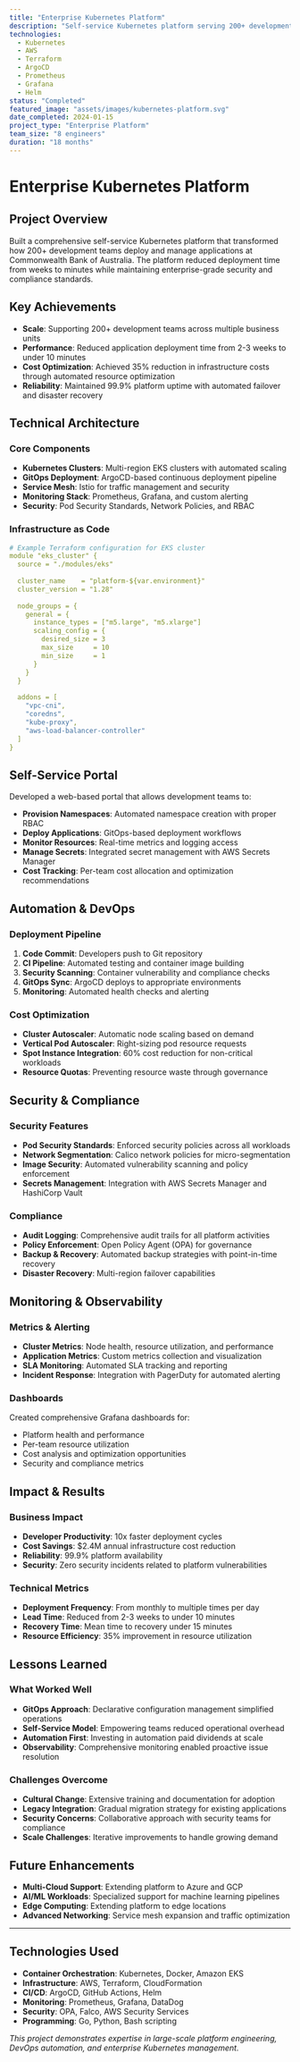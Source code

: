 ```yaml
---
title: "Enterprise Kubernetes Platform"
description: "Self-service Kubernetes platform serving 200+ development teams with automated provisioning, monitoring, and cost optimization."
technologies:
  - Kubernetes
  - AWS
  - Terraform
  - ArgoCD
  - Prometheus
  - Grafana
  - Helm
status: "Completed"
featured_image: "assets/images/kubernetes-platform.svg"
date_completed: 2024-01-15
project_type: "Enterprise Platform"
team_size: "8 engineers"
duration: "18 months"
---
```


# Enterprise Kubernetes Platform

## Project Overview

Built a comprehensive self-service Kubernetes platform that transformed how 200+ development teams deploy and manage applications at Commonwealth Bank of Australia. The platform reduced deployment time from weeks to minutes while maintaining enterprise-grade security and compliance standards.

## Key Achievements

- **Scale**: Supporting 200+ development teams across multiple business units
- **Performance**: Reduced application deployment time from 2-3 weeks to under 10 minutes
- **Cost Optimization**: Achieved 35% reduction in infrastructure costs through automated resource optimization
- **Reliability**: Maintained 99.9% platform uptime with automated failover and disaster recovery

## Technical Architecture

### Core Components

- **Kubernetes Clusters**: Multi-region EKS clusters with automated scaling
- **GitOps Deployment**: ArgoCD-based continuous deployment pipeline
- **Service Mesh**: Istio for traffic management and security
- **Monitoring Stack**: Prometheus, Grafana, and custom alerting
- **Security**: Pod Security Standards, Network Policies, and RBAC

### Infrastructure as Code

```yaml
# Example Terraform configuration for EKS cluster
module "eks_cluster" {
  source = "./modules/eks"
  
  cluster_name    = "platform-${var.environment}"
  cluster_version = "1.28"
  
  node_groups = {
    general = {
      instance_types = ["m5.large", "m5.xlarge"]
      scaling_config = {
        desired_size = 3
        max_size     = 10
        min_size     = 1
      }
    }
  }
  
  addons = [
    "vpc-cni",
    "coredns",
    "kube-proxy",
    "aws-load-balancer-controller"
  ]
}
```

## Self-Service Portal

Developed a web-based portal that allows development teams to:

- **Provision Namespaces**: Automated namespace creation with proper RBAC
- **Deploy Applications**: GitOps-based deployment workflows
- **Monitor Resources**: Real-time metrics and logging access
- **Manage Secrets**: Integrated secret management with AWS Secrets Manager
- **Cost Tracking**: Per-team cost allocation and optimization recommendations

## Automation & DevOps

### Deployment Pipeline

1. **Code Commit**: Developers push to Git repository
2. **CI Pipeline**: Automated testing and container image building
3. **Security Scanning**: Container vulnerability and compliance checks
4. **GitOps Sync**: ArgoCD deploys to appropriate environments
5. **Monitoring**: Automated health checks and alerting

### Cost Optimization

- **Cluster Autoscaler**: Automatic node scaling based on demand
- **Vertical Pod Autoscaler**: Right-sizing pod resource requests
- **Spot Instance Integration**: 60% cost reduction for non-critical workloads
- **Resource Quotas**: Preventing resource waste through governance

## Security & Compliance

### Security Features

- **Pod Security Standards**: Enforced security policies across all workloads
- **Network Segmentation**: Calico network policies for micro-segmentation
- **Image Security**: Automated vulnerability scanning and policy enforcement
- **Secrets Management**: Integration with AWS Secrets Manager and HashiCorp Vault

### Compliance

- **Audit Logging**: Comprehensive audit trails for all platform activities
- **Policy Enforcement**: Open Policy Agent (OPA) for governance
- **Backup & Recovery**: Automated backup strategies with point-in-time recovery
- **Disaster Recovery**: Multi-region failover capabilities

## Monitoring & Observability

### Metrics & Alerting

- **Cluster Metrics**: Node health, resource utilization, and performance
- **Application Metrics**: Custom metrics collection and visualization
- **SLA Monitoring**: Automated SLA tracking and reporting
- **Incident Response**: Integration with PagerDuty for automated alerting

### Dashboards

Created comprehensive Grafana dashboards for:
- Platform health and performance
- Per-team resource utilization
- Cost analysis and optimization opportunities
- Security and compliance metrics

## Impact & Results

### Business Impact

- **Developer Productivity**: 10x faster deployment cycles
- **Cost Savings**: $2.4M annual infrastructure cost reduction
- **Reliability**: 99.9% platform availability
- **Security**: Zero security incidents related to platform vulnerabilities

### Technical Metrics

- **Deployment Frequency**: From monthly to multiple times per day
- **Lead Time**: Reduced from 2-3 weeks to under 10 minutes
- **Recovery Time**: Mean time to recovery under 15 minutes
- **Resource Efficiency**: 35% improvement in resource utilization

## Lessons Learned

### What Worked Well

- **GitOps Approach**: Declarative configuration management simplified operations
- **Self-Service Model**: Empowering teams reduced operational overhead
- **Automation First**: Investing in automation paid dividends at scale
- **Observability**: Comprehensive monitoring enabled proactive issue resolution

### Challenges Overcome

- **Cultural Change**: Extensive training and documentation for adoption
- **Legacy Integration**: Gradual migration strategy for existing applications
- **Security Concerns**: Collaborative approach with security teams for compliance
- **Scale Challenges**: Iterative improvements to handle growing demand

## Future Enhancements

- **Multi-Cloud Support**: Extending platform to Azure and GCP
- **AI/ML Workloads**: Specialized support for machine learning pipelines
- **Edge Computing**: Extending platform to edge locations
- **Advanced Networking**: Service mesh expansion and traffic optimization

---

## Technologies Used

- **Container Orchestration**: Kubernetes, Docker, Amazon EKS
- **Infrastructure**: AWS, Terraform, CloudFormation
- **CI/CD**: ArgoCD, GitHub Actions, Helm
- **Monitoring**: Prometheus, Grafana, DataDog
- **Security**: OPA, Falco, AWS Security Services
- **Programming**: Go, Python, Bash scripting

*This project demonstrates expertise in large-scale platform engineering, DevOps automation, and enterprise Kubernetes management.*